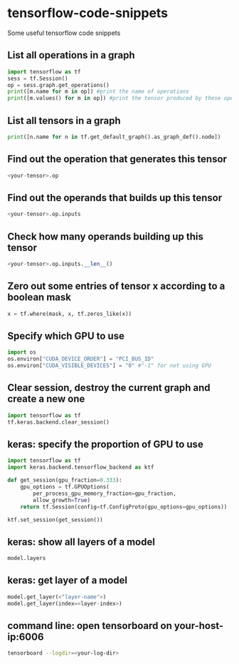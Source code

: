 # tensorflow-code-snippets
Some useful tensorflow code snippets

## List all operations in a graph
```python
import tensorflow as tf
sess = tf.Session()
op = sess.graph.get_operations()
print([m.name for m in op]) #print the name of operations
print([m.values() for m in op]) #print the tensor produced by these operations
```

## List all tensors in a graph
```python
print([n.name for n in tf.get_default_graph().as_graph_def().node])
```

## Find out the operation that generates this tensor
```python
<your-tensor>.op
```

## Find out the operands that builds up this tensor
```python
<your-tensor>.op.inputs
```

## Check how many operands building up this tensor
```python
<your-tensor>.op.inputs.__len__()
```

## Zero out some entries of tensor x according to a boolean mask
```python
x = tf.where(mask, x, tf.zeros_like(x))
```

## Specify which GPU to use
```python
import os
os.environ["CUDA_DEVICE_ORDER"] = "PCI_BUS_ID"
os.environ["CUDA_VISIBLE_DEVICES"] = "0" #"-1" for not using GPU
```

## Clear session, destroy the current graph and create a new one
```python
import tensorflow as tf
tf.keras.backend.clear_session()
```

## keras: specify the proportion of GPU to use
```python
import tensorflow as tf
import keras.backend.tensorflow_backend as ktf

def get_session(gpu_fraction=0.333):
    gpu_options = tf.GPUOptions(
        per_process_gpu_memory_fraction=gpu_fraction,
        allow_growth=True)
    return tf.Session(config=tf.ConfigProto(gpu_options=gpu_options))

ktf.set_session(get_session())
```

## keras: show all layers of a model
```python
model.layers
```

## keras: get layer of a model
```python
model.get_layer(<"layer-name">)
model.get_layer(index=<layer-index>)
```

## command line: open tensorboard on your-host-ip:6006
```sh
tensorboard --logdir=<your-log-dir>
```
